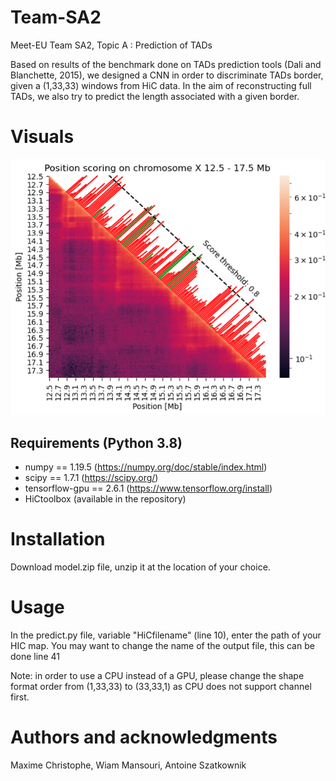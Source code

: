 # Team-SA2

Meet-EU Team SA2, Topic A : Prediction of TADs

Based on results of the benchmark done on TADs prediction tools (Dali and Blanchette, 2015), we designed a CNN in order to discriminate TADs border, given a (1,33,33) windows from HiC data. In the aim of reconstructing full TADs, we also try to predict the length associated with a given border.

# Visuals
![Position scoring on chromosome X 12.5-17.5 kb](/Visuals/pos_score_meeteu_X.png)

## Requirements (Python 3.8)
* numpy          == 1.19.5 (https://numpy.org/doc/stable/index.html)
* scipy          == 1.7.1  (https://scipy.org/)
* tensorflow-gpu == 2.6.1  (https://www.tensorflow.org/install)
* HiCtoolbox               (available in the repository)


# Installation
Download model.zip file, unzip it at the location of your choice.

# Usage
In the predict.py file, variable "HiCfilename" (line 10),  enter the path of your HIC map.
You may want to change the name of the output file, this can be done line 41

Note: in order to use a CPU instead of a GPU, please change the shape format order from (1,33,33) to (33,33,1) as CPU does not support channel first.

# Authors and acknowledgments
Maxime Christophe, Wiam Mansouri, Antoine Szatkownik



